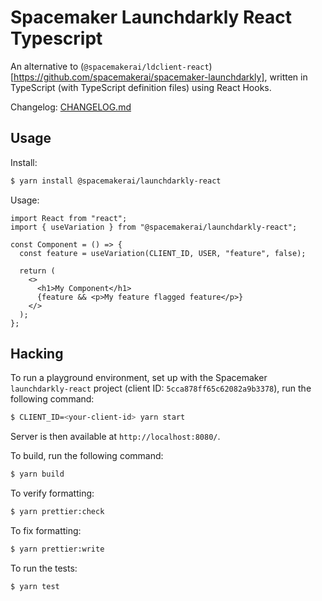 # Spacemaker Launchdarkly React Typescript

An alternative to (`@spacemakerai/ldclient-react`)[https://github.com/spacemakerai/spacemaker-launchdarkly],
written in TypeScript (with TypeScript definition files) using React Hooks.

Changelog: [CHANGELOG.md](CHANGELOG.md)

## Usage

Install:

```bash
$ yarn install @spacemakerai/launchdarkly-react
```

Usage:

```tsx
import React from "react";
import { useVariation } from "@spacemakerai/launchdarkly-react";

const Component = () => {
  const feature = useVariation(CLIENT_ID, USER, "feature", false);

  return (
    <>
      <h1>My Component</h1>
      {feature && <p>My feature flagged feature</p>}
    </>
  );
};
```

## Hacking

To run a playground environment, set up with the Spacemaker `launchdarkly-react` project (client ID:
`5cca878ff65c62082a9b3378`), run the following command:

```bash
$ CLIENT_ID=<your-client-id> yarn start
```

Server is then available at `http://localhost:8080/`.

To build, run the following command:

```bash
$ yarn build
```

To verify formatting:

```bash
$ yarn prettier:check
```

To fix formatting:

```bash
$ yarn prettier:write
```

To run the tests:

```bash
$ yarn test
```
